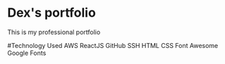# Dex's portfolio
This is my professional portfolio

#Technology Used
AWS
ReactJS
GitHub
SSH
HTML
CSS
Font Awesome
Google Fonts
